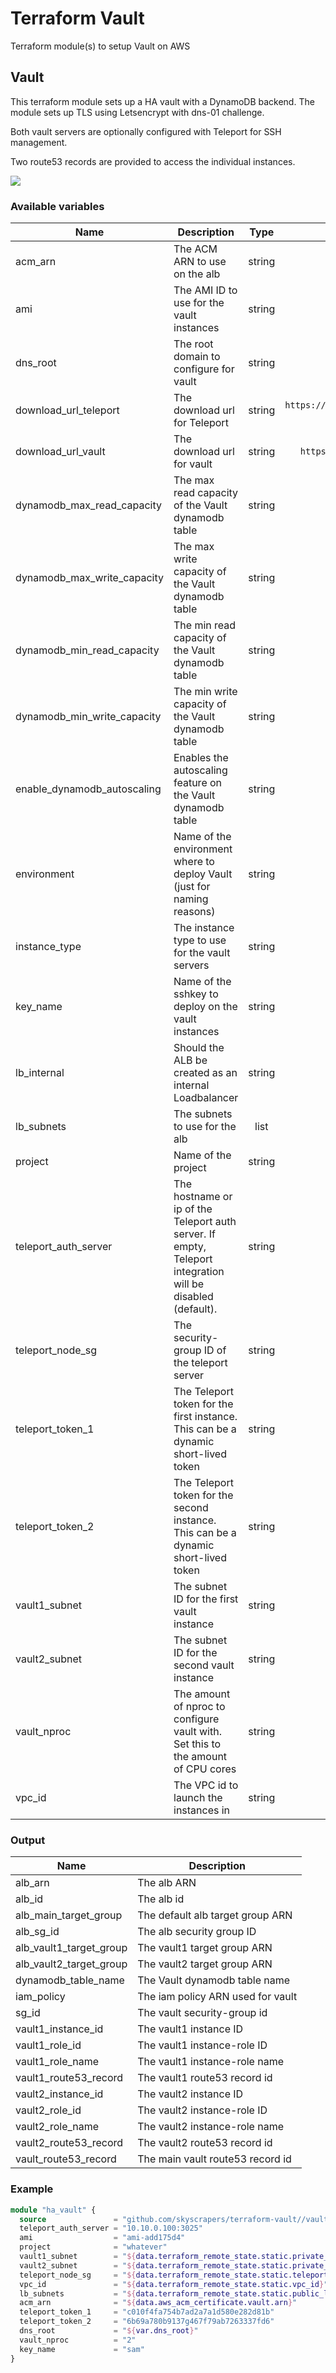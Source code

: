 # Terraform Vault

Terraform module(s) to setup Vault on AWS

## Vault

This terraform module sets up a HA vault with a DynamoDB backend.
The module sets up TLS using Letsencrypt with dns-01 challenge.

Both vault servers are optionally configured with Teleport for SSH management.

Two route53 records are provided to access the individual instances.

![](vault/images/vault-component.svg)

### Available variables

| Name | Description | Type | Default | Required |
|------|-------------|:----:|:-----:|:-----:|
| acm_arn | The ACM ARN to use on the alb | string | - | yes |
| ami | The AMI ID to use for the vault instances | string | - | yes |
| dns_root | The root domain to configure for vault | string | `production.skyscrape.rs` | no |
| download_url_teleport | The download url for Teleport | string | `https://github.com/gravitational/teleport/releases/download/v2.3.5/teleport-v2.3.5-linux-amd64-bin.tar.gz` | no |
| download_url_vault | The download url for vault | string | `https://releases.hashicorp.com/vault/0.9.0/vault_0.9.0_linux_amd64.zip` | no |
| dynamodb_max_read_capacity | The max read capacity of the Vault dynamodb table | string | `100` | no |
| dynamodb_max_write_capacity | The max write capacity of the Vault dynamodb table | string | `100` | no |
| dynamodb_min_read_capacity | The min read capacity of the Vault dynamodb table | string | `5` | no |
| dynamodb_min_write_capacity | The min write capacity of the Vault dynamodb table | string | `5` | no |
| enable_dynamodb_autoscaling | Enables the autoscaling feature on the Vault dynamodb table | string | `true` | no |
| environment | Name of the environment where to deploy Vault (just for naming reasons) | string | - | yes |
| instance_type | The instance type to use for the vault servers | string | `t2.micro` | no |
| key_name | Name of the sshkey to deploy on the vault instances | string | - | yes |
| lb_internal | Should the ALB be created as an internal Loadbalancer | string | `false` | no |
| lb_subnets | The subnets to use for the alb | list | - | yes |
| project | Name of the project | string | - | yes |
| teleport_auth_server | The hostname or ip of the Teleport auth server. If empty, Teleport integration will be disabled (default). | string | `` | no |
| teleport_node_sg | The security-group ID of the teleport server | string | `` | no |
| teleport_token_1 | The Teleport token for the first instance. This can be a dynamic short-lived token | string | `` | no |
| teleport_token_2 | The Teleport token for the second instance. This can be a dynamic short-lived token | string | `` | no |
| vault1_subnet | The subnet ID for the first vault instance | string | - | yes |
| vault2_subnet | The subnet ID for the second vault instance | string | - | yes |
| vault_nproc | The amount of nproc to configure vault with. Set this to the amount of CPU cores | string | `1` | no |
| vpc_id | The VPC id to launch the instances in | string | - | yes |

### Output

| Name | Description |
|------|-------------|
| alb_arn | The alb ARN |
| alb_id | The alb id |
| alb_main_target_group | The default alb target group ARN |
| alb_sg_id | The alb security group ID |
| alb_vault1_target_group | The vault1 target group ARN |
| alb_vault2_target_group | The vault2 target group ARN |
| dynamodb_table_name | The Vault dynamodb table name |
| iam_policy | The iam policy ARN used for vault |
| sg_id | The vault security-group id |
| vault1_instance_id | The vault1 instance ID |
| vault1_role_id | The vault1 instance-role ID |
| vault1_role_name | The vault1 instance-role name |
| vault1_route53_record | The vault1 route53 record id |
| vault2_instance_id | The vault2 instance ID |
| vault2_role_id | The vault2 instance-role ID |
| vault2_role_name | The vault2 instance-role name |
| vault2_route53_record | The vault2 route53 record id |
| vault_route53_record | The main vault route53 record id |

### Example

```terraform
module "ha_vault" {
  source               = "github.com/skyscrapers/terraform-vault//vault?ref=1.0.0"
  teleport_auth_server = "10.10.0.100:3025"
  ami                  = "ami-add175d4"
  project              = "whatever"
  vault1_subnet        = "${data.terraform_remote_state.static.private_app_subnets[0]}"
  vault2_subnet        = "${data.terraform_remote_state.static.private_app_subnets[1]}"
  teleport_node_sg     = "${data.terraform_remote_state.static.teleport_node_sg_id}"
  vpc_id               = "${data.terraform_remote_state.static.vpc_id}"
  lb_subnets           = "${data.terraform_remote_state.static.public_lb_subnets}"
  acm_arn              = "${data.aws_acm_certificate.vault.arn}"
  teleport_token_1     = "c010f4fa754b7ad2a7a1d580e282d81b"
  teleport_token_2     = "6b69a780b9137g467f79ab7263337fd6"
  dns_root             = "${var.dns_root}"
  vault_nproc          = "2"
  key_name             = "sam"
}
```

